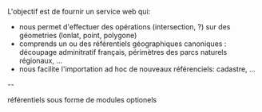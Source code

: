 L'objectif est de fournir un service web qui:
  - nous permet d'effectuer des opérations (intersection, ?) sur des géometries (lonlat, point, polygone)
  - comprends un ou des référentiels géographiques canoniques : découpage adminitratif français, périmètres des parcs naturels régionaux, …
  - nous facilite l'importation ad hoc de nouveaux référenciels: cadastre, …


--

référentiels sous forme de modules optionels
